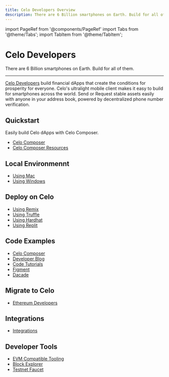 ```yaml
---
title: Celo Developers Overview
description: There are 6 Billion smartphones on Earth. Build for all of them.
---
```


import PageRef from '@components/PageRef'
import Tabs from '@theme/Tabs';
import TabItem from '@theme/TabItem';

# Celo Developers

There are 6 Billion smartphones on Earth. Build for all of them.

---

[Celo Developers](https://celo.org/developers) build financial dApps that create the conditions for prosperity for everyone. Celo's ultralight mobile client makes it easy to build for smartphones across the world. Send or Request stable assets easily with anyone in your address book, powered by decentralized phone number verification.

## Quickstart

Easily build Celo dApps with Celo Composer.

- [Celo Composer](https://github.com/celo-org/celo-composer)
- [Celo Composer Resources](/blog/tags/composer)

## Local Environmennt

- [Using Mac](/developer-resources/using-mac)
- [Using Windows](/developer-guide/start/develop-on-windows)

## Deploy on Celo

- [Using Remix](/developer-resources/deploy-remix)
- [Using Truffle](/developer-resources/deploy-truffle)
- [Using Hardhat](/developer-resources/deploy-hardhat)
- [Using Replit](/developer-resources/deploy-replit)

## Code Examples

- [Celo Composer](https://github.com/celo-org/celo-composer#celo-composer)
- [Developer Blog](https://medium.com/celodevelopers)
- [Code Tutorials](blog)
- [Figment](https://learn.figment.io/protocols/celo)
- [Dacade](https://dacade.org/communities/celo)

## Migrate to Celo

- [Ethereum Developers](/developer-guide/celo-for-eth-devs)

## Integrations

- [Integrations](/developer-guide/integrations)

## Developer Tools

- [EVM Compatible Tooling](/learn/evm-compatible-tooling)
- [Block Explorer](https://explorer.celo.org/)
- [Testnet Faucet](https://celo.org/developers/faucet)

